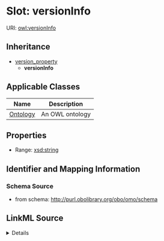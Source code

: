 # Slot: versionInfo

URI: [owl:versionInfo](http://www.w3.org/2002/07/owl#versionInfo)




## Inheritance

* [version_property](version_property.md)
    * **versionInfo**





## Applicable Classes

| Name | Description |
| --- | --- |
[Ontology](Ontology.md) | An OWL ontology






## Properties

* Range: [xsd:string](http://www.w3.org/2001/XMLSchema#string)







## Identifier and Mapping Information







### Schema Source


* from schema: http://purl.obolibrary.org/obo/omo/schema




## LinkML Source

<details>
```yaml
name: versionInfo
from_schema: http://purl.obolibrary.org/obo/omo/schema
close_mappings:
- pav:version
rank: 1000
is_a: version_property
slot_uri: owl:versionInfo
alias: versionInfo
domain_of:
- Ontology
range: string

```
</details>